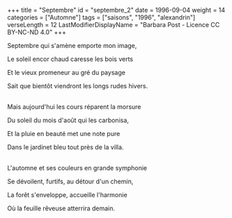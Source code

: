 +++
title = "Septembre"
id = "septembre_2"
date = 1996-09-04
weight = 14
categories = ["Automne"]
tags = ["saisons", "1996", "alexandrin"]
verseLength = 12
LastModifierDisplayName = "Barbara Post - Licence CC BY-NC-ND 4.0"
+++

Septembre qui s'amène emporte mon image,

Le soleil encor chaud caresse les bois verts

Et le vieux promeneur au gré du paysage

Sait que bientôt viendront les longs rudes hivers.

 \
Mais aujourd'hui les cours réparent la morsure

Du soleil du mois d'août qui les carbonisa,

Et la pluie en beauté met une note pure

Dans le jardinet bleu tout près de la villa.

 \
L'automne et ses couleurs en grande symphonie

Se dévoilent, furtifs, au détour d'un chemin,

La forêt s'enveloppe, accueille l'harmonie

Où la feuille rêveuse atterrira demain.
